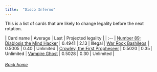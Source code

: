 ```yaml
---
title:  "Disco Inferno"
---
```


This is a list of cards that are likely to change legality before the next rotation.

| Card name | Average | Last | Projected legality |
| :-- |
[Number 89: Diablosis the Mind Hacker](https://db.ygoprodeck.com/card/?search=Number%2089:%20Diablosis%20the%20Mind%20Hacker) | 0.4941 | 2.13 | Illegal |
[War Rock Bashileos](https://db.ygoprodeck.com/card/?search=War%20Rock%20Bashileos) | 0.5005 | 0.40 | Unlimited |
[Crowley, the First Propheseer](https://db.ygoprodeck.com/card/?search=Crowley,%20the%20First%20Propheseer) | 0.5020 | 0.35 | Unlimited |
[Vampire Ghost](https://db.ygoprodeck.com/card/?search=Vampire%20Ghost) | 0.5028 | 0.30 | Unlimited |

###### [Back home](index)